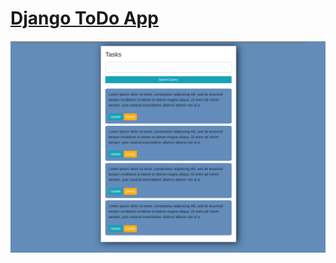 
# <a href="https://whispering-dawn-74332.herokuapp.com">Django ToDo App</a>

![](https://github.com/avaishnav6292/django-todo-app/blob/master/Django_ToDo/django-todo.png)
